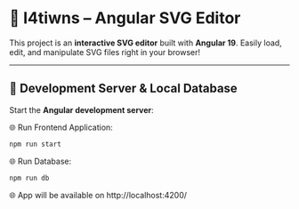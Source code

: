 # 🎨 I4tiwns – Angular SVG Editor

This project is an **interactive SVG editor** built with **Angular 19**. Easily load, edit, and manipulate SVG files right in your browser!  

---

## 🚀 Development Server & Local Database

Start the **Angular development server**:

🌐 Run Frontend Application:

```bash
npm run start
```

🌐 Run Database:

```bash
npm run db
```
🌐 App will be available on http://localhost:4200/